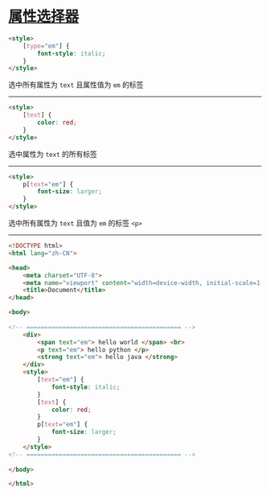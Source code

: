 # [属性选择器]()

```html
<style>
    [type="em"] { 
        font-style: italic;
    }
</style>
```

选中所有属性为 `text` 且属性值为 `em` 的标签

---

```html
<style>
    [text] {
        color: red;
    }
</style>
```

选中属性为 `text` 的所有标签

---

```html
<style>
    p[text="em"] {
        font-size: larger;
    }
</style>
```

选中所有属性为 `text` 且值为 `em` 的标签 `<p>`

---

```html
<!DOCTYPE html>
<html lang="zh-CN">

<head>
    <meta charset="UTF-8">
    <meta name="viewport" content="width=device-width, initial-scale=1.0">
    <title>Document</title>
</head>

<body>
    
<!-- =========================================== -->
    <div> 
        <span text="em"> hello world </span> <br>
        <p text="em"> hello python </p>
        <strong text="em"> hello java </strong>
    </div>
    <style>
        [text="em"] { 
            font-style: italic;
        }
        [text] {
            color: red;
        }
        p[text="em"] {
            font-size: larger;
        }
    </style>
<!-- =========================================== -->
    
</body>

</html>
```